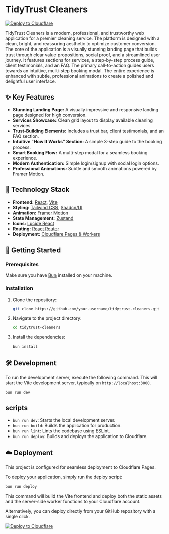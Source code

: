 # TidyTrust Cleaners

[![Deploy to Cloudflare](https://deploy.workers.cloudflare.com/button)](https://deploy.workers.cloudflare.com/?url=https://github.com/1ann0/tidytrustcleaners)

TidyTrust Cleaners is a modern, professional, and trustworthy web application for a premier cleaning service. The platform is designed with a clean, bright, and reassuring aesthetic to optimize customer conversion. The core of the application is a visually stunning landing page that builds trust through clear value propositions, social proof, and a streamlined user journey. It features sections for services, a step-by-step process guide, client testimonials, and an FAQ. The primary call-to-action guides users towards an intuitive, multi-step booking modal. The entire experience is enhanced with subtle, professional animations to create a polished and delightful user interface.

## ✨ Key Features

-   **Stunning Landing Page:** A visually impressive and responsive landing page designed for high conversion.
-   **Services Showcase:** Clean grid layout to display available cleaning services.
-   **Trust-Building Elements:** Includes a trust bar, client testimonials, and an FAQ section.
-   **Intuitive "How It Works" Section:** A simple 3-step guide to the booking process.
-   **Smart Booking Flow:** A multi-step modal for a seamless booking experience.
-   **Modern Authentication:** Simple login/signup with social login options.
-   **Professional Animations:** Subtle and smooth animations powered by Framer Motion.

## 🚀 Technology Stack

-   **Frontend:** [React](https://react.dev/), [Vite](https://vitejs.dev/)
-   **Styling:** [Tailwind CSS](https://tailwindcss.com/), [Shadcn/UI](https://ui.shadcn.com/)
-   **Animation:** [Framer Motion](https://www.framer.com/motion/)
-   **State Management:** [Zustand](https://zustand-demo.pmnd.rs/)
-   **Icons:** [Lucide React](https://lucide.dev/)
-   **Routing:** [React Router](https://reactrouter.com/)
-   **Deployment:** [Cloudflare Pages & Workers](https://workers.cloudflare.com/)

## 🏁 Getting Started

### Prerequisites

Make sure you have [Bun](https://bun.sh/) installed on your machine.

### Installation

1.  Clone the repository:
    ```bash
    git clone https://github.com/your-username/tidytrust-cleaners.git
    ```
2.  Navigate to the project directory:
    ```bash
    cd tidytrust-cleaners
    ```
3.  Install the dependencies:
    ```bash
    bun install
    ```

## 🛠️ Development

To run the development server, execute the following command. This will start the Vite development server, typically on `http://localhost:3000`.

```bash
bun run dev
```

## scripts

-   `bun run dev`: Starts the local development server.
-   `bun run build`: Builds the application for production.
-   `bun run lint`: Lints the codebase using ESLint.
-   `bun run deploy`: Builds and deploys the application to Cloudflare.

## ☁️ Deployment

This project is configured for seamless deployment to Cloudflare Pages.

To deploy your application, simply run the deploy script:

```bash
bun run deploy
```

This command will build the Vite frontend and deploy both the static assets and the server-side worker functions to your Cloudflare account.

Alternatively, you can deploy directly from your GitHub repository with a single click.

[![Deploy to Cloudflare](https://deploy.workers.cloudflare.com/button)](https://deploy.workers.cloudflare.com/?url=https://github.com/1ann0/tidytrustcleaners)